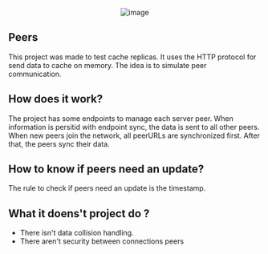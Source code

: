 
<div align="center">

![image](https://github.com/user-attachments/assets/71e616f5-e655-49c7-a11f-abce0f238861)

</div>


## Peers

This project was made to test cache replicas. It uses the HTTP protocol for send data to cache on memory. The idea is to simulate peer communication.

## How does it work?

The project has some endpoints to manage each server peer. When information is persitid with endpoint sync, the data is sent to all other peers.
When new peers join the network, all peerURLs are synchronized first. After that, the peers sync their data.

## How to know if peers need an update?

The rule to check if peers need an update is the timestamp.


## What it doens't project do ?

- There isn't data collision handling.
- There aren't   security between connections peers

